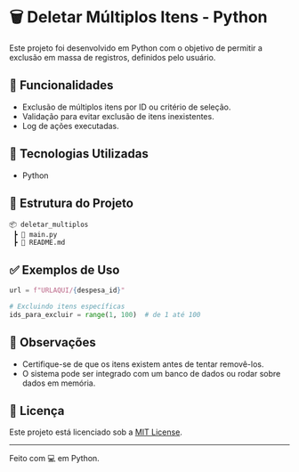 
# 🗑️ Deletar Múltiplos Itens - Python

Este projeto foi desenvolvido em Python com o objetivo de permitir a exclusão em massa de registros, definidos pelo usuário.

## 🚀 Funcionalidades

- Exclusão de múltiplos itens por ID ou critério de seleção.
- Validação para evitar exclusão de itens inexistentes.
- Log de ações executadas.

## 🧰 Tecnologias Utilizadas

- Python 


## 📁 Estrutura do Projeto

```
📦 deletar_multiplos
 ┣ 📜 main.py
 ┣ 📜 README.md
```

## ✅ Exemplos de Uso

```python
url = f"URLAQUI/{despesa_id}"

# Excluindo itens específicas
ids_para_excluir = range(1, 100)  # de 1 até 100
```

## 📌 Observações

- Certifique-se de que os itens existem antes de tentar removê-los.
- O sistema pode ser integrado com um banco de dados ou rodar sobre dados em memória.

## 📄 Licença

Este projeto está licenciado sob a [MIT License](LICENSE).

---

Feito com 💻 em Python.
